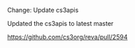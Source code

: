 Change: Update cs3apis

Updated the cs3apis to latest master

https://github.com/cs3org/reva/pull/2594
